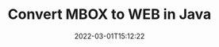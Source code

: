 ---
############################# Static ############################
layout: "auto-gen-conversion"
date: 2022-03-01T15:12:22
draft: false
otherformats: bmp dcm emf emz gif htm html ico jp2 jpeg jpg mht mhtml png psb psd svg svgz tga tif tiff webp wmf wmz
breadcrumb: MBOX to WEB in Java

############################# Head ############################
head_title: "MBOX to WEB Converter in Java"
head_description: "Convert MBOX to WEB in Java using a few lines of code. Use the GroupDocs Document Conversion API to convert over 160 file formats."

############################# Header ############################
title: "Convert MBOX to WEB in Java"
description: "MBOX to WEB conversion with a few lines of Java code"
bg_image: "https://cms.admin.containerize.com/templates/aspose/App_Themes/V3/images/bg/header1.png"
bg_overlay: false
button:
    enable: true

############################# SubMenu ############################
submenu:
    enable: true

    left:
        img_alt: "GroupDocs.Conversion for Java"
        image: "https://cms.admin.containerize.com/templates/groupdocs/images/product-logos/90x90-noborder/groupdocs-conversion-java.png"
        product: "GroupDocs.Conversion"
        platform: "Java"



############################# About ############################
about:
    enable: true
    title: "About GroupDocs.Conversion for Java API"
    content: |
        [GroupDocs.Conversion for Java](https://products.groupdocs.com/conversion/java/) can be used to convert Microsoft Word, Excel, PowerPoint, PDF, Visio and other formats. GroupDocs.Conversion is a standalone API that is suitable for back-end and internal systems where high performance is required. It does not depend on any software such as Microsoft or Open Office.
    

overview:
    enable: true
    content: |
        Convert your MBOX files to WEB in Java easily. You can use just a couple of Java code lines in any platform of your choice like - Windows, Linux, macOS.
        You can try MBOX to WEB conversion for free and evaluate conversion results quality.  Along with simple file conversion scenarios you can try more advanced options for loading source MBOX file and for saving output WEB result. 
        
        For example, for the source MBOX file you may use the following load options:

        * auto-detect file format;
        * specify password for protected files (if file format supports it);
        * replace missing fonts to preserve document appearance.
        
        There are also advanced convert options for the WEB file:

        * convert specific document page or page range;
        * add a watermark to the converted WEB file and many more.

        Once conversion is completed you can save your WEB file to the local file path or any third-party storage like FTP, Amazon S3, Google Drive, Dropbox etc. Please note - to convert MBOX to WEB there is no need for any additional software installed - like MS Office, Open Office, Adobe Acrobat Reader etc.


############################# Steps ############################
steps:
    enable: true
    title_left: "Steps to convert MBOX to WEB in Java"
    content_left: |
        [GroupDocs.Conversion for Java](https://products.groupdocs.com/conversion/java/) makes it easy for developers to convert a MBOX file to WEB with a few lines of code.
        
        * Create an instance of the Converter class and provide the file MBOX with the full path
        * Create and set ConvertOptions for WEB type.
        * Call the Converter.Convert method and pass the full path and format (WEB) as a parameter

    title_right: "System Requirements"
    content_right: |
        Basic conversion with GroupDocs.Conversion for Java can be done in just a few simple steps. Our APIs are supported on all major platforms and operating systems. Before executing the code below, make sure you have the following prerequisites installed on your system.

        * Operating systems: Microsoft Windows, Linux, MacOS
        * Development environments: NetBeans, Intellij IDEA, Eclipse, etc.
        * Java runtime: J2SE 6.0 and above
        * Get the latest GroupDocs.Conversion for Java from [Maven](https://repository.groupdocs.com/webapp/#/artifacts/browse/tree/General/repo/com/groupdocs/groupdocs-conversion)
         
    code: |
        ```java    
        // Load source file MBOX for conversion
        Converter converter = new Converter("input.mbox");
        // Prepare conversion options for target format WEB
        ConvertOptions convertOptions = new FileType().fromExtension("web").getConvertOptions();
        // Convert to WEB format
        converter.convert("output.web", convertOptions);
        ```

demos:
    enable: true
    title: "MBOX to WEB Live Demo"
    content: |
       Convert MBOX to WEB now by visiting the [GroupDocs.Conversion App](https://products.groupdocs.app/conversion/family) website. Online demo has the following advantages
          

more_formats:
    enable: true
    title: "Other supported MBOX conversions in Java"
    content: "You can also convert MBOX to many other file formats. Please see the list below."
       
       
back_to_top:
    enable: true
---